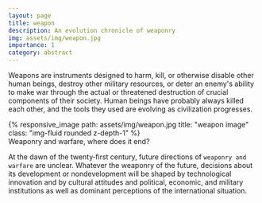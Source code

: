 ```yaml
---
layout: page
title: weapon
description: An evolution chronicle of weaponry
img: assets/img/weapon.jpg
importance: 1
category: abstract
---
```


Weapons are instruments designed to harm, kill, or otherwise disable other human beings, destroy other military resources, or deter an enemy's ability to make war through the actual or threatened destruction of crucial components of their society.  Human beings have probably always killed each other, and the tools they used are evolving as civilization progresses.

<div class="row">
    <div class="col-sm mt-3 mt-md-0">
        {% responsive_image path: assets/img/weapon.jpg title: "weapon image" class: "img-fluid rounded z-depth-1" %}
    </div>
</div>
<div class="caption">
    Weaponry and warfare, where does it end?
</div>

At the dawn of the twenty‐first century, future directions of `weaponry and warfare` are unclear. Whatever the weaponry of the future, decisions about its development or nondevelopment will be shaped by technological innovation and by cultural attitudes and political, economic, and military institutions as well as dominant perceptions of the international situation.